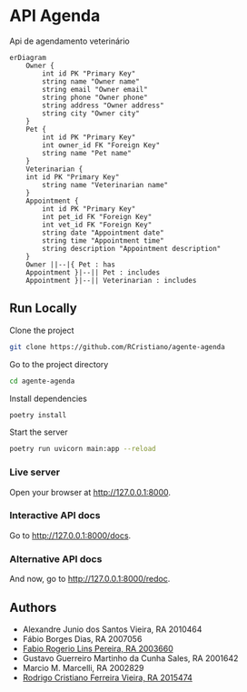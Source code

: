 # API Agenda

Api de agendamento veterinário

```mermaid
erDiagram
    Owner {
        int id PK "Primary Key"
        string name "Owner name"
        string email "Owner email"
        string phone "Owner phone"
        string address "Owner address"
        string city "Owner city"
    }
    Pet {
        int id PK "Primary Key"
        int owner_id FK "Foreign Key"
        string name "Pet name"
    }
    Veterinarian {
    int id PK "Primary Key"
        string name "Veterinarian name"
    }
    Appointment {
        int id PK "Primary Key"
        int pet_id FK "Foreign Key"
        int vet_id FK "Foreign Key"
        string date "Appointment date"
        string time "Appointment time"
        string description "Appointment description"
    }
    Owner ||--|{ Pet : has
    Appointment }|--|| Pet : includes
    Appointment }|--|| Veterinarian : includes
```

## Run Locally

Clone the project

```bash
git clone https://github.com/RCristiano/agente-agenda
```

Go to the project directory

```bash
cd agente-agenda
```

Install dependencies

```bash
poetry install
```

Start the server

```bash
poetry run uvicorn main:app --reload
```

### Live server

Open your browser at http://127.0.0.1:8000.

### Interactive API docs

Go to http://127.0.0.1:8000/docs.

### Alternative API docs

And now, go to http://127.0.0.1:8000/redoc.

## Authors

- Alexandre Junio dos Santos Vieira, RA 2010464
- Fábio Borges Dias, RA 2007056
- [Fabio Rogerio Lins Pereira, RA 2003660](https://github.com/frlps)
- Gustavo Guerreiro Martinho da Cunha Sales, RA 2001642
- Marcio M. Marcelli, RA 2002829
- [Rodrigo Cristiano Ferreira Vieira, RA 2015474](https://www.github.com/RCristiano)
